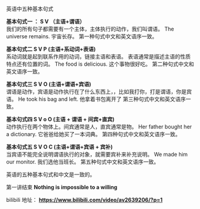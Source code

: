 英语中五种基本句式

**基本句式一 ： S V （主语+谓语）**  
我们的所有句子都需要有一个主体，主体执行的动作，我们叫谓语。
The universe remains.
宇宙长存。
第一种句式中文和英文语序一致。

**基本句式二 S V P (主语+系动词+表语)**  
系动词就是起到联系作用的动词，链接主语和表语。 表语通常是描述主语的性质特点还有位置的词。
The food is delicious.
这个事物很好吃。
第二种句式中文和英文语序一致。

**基本句式三 S V O (主语+谓语+宾语)**  
谓语是动作，宾语是动作执行在了什么东西上，，比如我打你，打是谓语，你是宾语。
He took his bag and left.
他拿着书包离开了
第三种句式中文和英文语序一致。

**基本句式四 S V o O (主语 + 谓语 + 间宾+直宾)**  
动作执行在两个物体上。间宾通常是人，直宾通常是物。
Her father bought her a dictionary.
它爸爸给她买了一本词典。
第四种句式中文和英文语序一致。

**基本句式五 S V O C (主语+谓语+宾语 + 宾补)**  
当宾语不能完全说明谓语执行的对象，就需要宾补来补充说明。
We made him our monitor.
我们选他当班长。
第五种句式中文和英文语序一致。


英语的五种基本句式和中文是一致的。

第一讲结束
**Nothing is impossible to a willing**

bilibili 地址：
**https://www.bilibili.com/video/av2639206/?p=1**